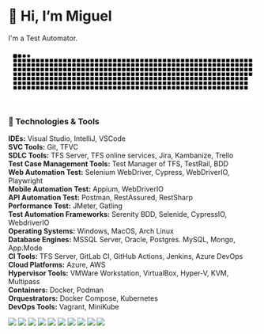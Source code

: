 # 👋 Hi, I’m Miguel
I'm a Test Automator.

<picture>
  <source media="(prefers-color-scheme: dark)" srcset="dist/github-snake-dark.svg" />
  <source media="(prefers-color-scheme: light)" srcset="dist/github-snake.svg" />
  <img alt="github-snake" src="dist/github-snake.svg" />
</picture>

### :wrench: Technologies & Tools
**IDEs:** Visual Studio, IntelliJ, VSCode <br>
**SVC Tools:** Git, TFVC <br>
**SDLC Tools:** TFS Server, TFS online services, Jira, Kambanize, Trello <br>
**Test Case Management Tools:** Test Manager of TFS, TestRail, BDD <br>
**Web Automation Test:** Selenium WebDriver, Cypress, WebDriverIO, Playwright <br>
**Mobile Automation Test:** Appium, WebDriverIO <br>
**API Automation Test:** Postman, RestAssured, RestSharp  <br>
**Performance Test:** JMeter, Gatling <br>
**Test Automation Frameworks:**  Serenity BDD, Selenide, CypressIO, WebdriverIO <br>
**Operating Systems:** Windows, MacOS, Arch Linux <br>
**Database Engines:** MSSQL Server, Oracle, Postgres. MySQL, Mongo, App.Mode <br>
**CI Tools:** TFS Server, GitLab CI, GitHub Actions, Jenkins, Azure DevOps <br>
**Cloud Platforms:** Azure, AWS <br>
**Hypervisor Tools:** VMWare Workstation, VirtualBox, Hyper-V, KVM, Multipass <br>
**Containers:** Docker, Podman<br>
**Orquestrators:** Docker Compose, Kubernetes<br>
**DevOps Tools:** Vagrant, MiniKube <br>

<img src="https://github.com/prmiguel/prmiguel/assets/25396267/7a197826-b776-4ffd-944b-8bf36f0f12c0" width="42"/> 
<img src="https://github.com/prmiguel/prmiguel/assets/25396267/9e16c9fb-5745-4fe0-b133-def4b311c490" width="42"/> 
<img src="https://github.com/prmiguel/prmiguel/assets/25396267/ef53d1d6-fea8-44e2-9d16-83cdac3829b4" width="42"/> 
<img src="https://github.com/prmiguel/prmiguel/assets/25396267/f0bdecd4-319e-4975-8d37-a279ea2c476f" width="42"/> 
<img src="https://github.com/prmiguel/prmiguel/assets/25396267/5fd9aa59-ceb6-46df-a6e0-94c96e913b72" width="42"/> 
<img src="https://github.com/prmiguel/prmiguel/assets/25396267/02b0bc59-ac61-4e14-923e-8a966133ca45" width="42"/> 
<img src="https://github.com/prmiguel/prmiguel/assets/25396267/cb8dd449-4ab5-4c53-8b9d-4ee19b69fa63" width="42"/> 
<img src="https://github.com/prmiguel/prmiguel/assets/25396267/61ceb429-0956-4c29-be9e-bc94c5d4adcd" width="42"/> 
<img src="https://github.com/prmiguel/prmiguel/assets/25396267/22fe2138-e172-42b1-a511-514fb6937cdb" width="42"/> 
<img src="https://github.com/prmiguel/prmiguel/assets/25396267/368ca1ce-b517-4f31-85e5-4be97d31252d" width="42"/>

